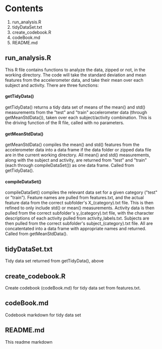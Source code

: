 # Contents
1. run_analysis.R
2. tidyDataSet.txt
2. create_codebook.R
3. codeBook.md
4. README.md

## run_analysis.R
This R file contains functions to analyze the data, zipped or not, in the working directory. The code will take the standard deviation and mean features from the accelerometer data, and take their mean over each subject and activity. There are three functions:

#### getTidyData()

getTidyData() returns a tidy data set of means of the mean() and std() measurements from the "test" and "train" accelerometer data (through getMeanStdData()), taken over each subject/activity combination. This is the driving function of the R file, called with no parameters.

#### getMeanStdData()

getMeanStdData() compiles the mean() and std() features from the accelerometer data into a data frame if the data folder or zipped data file are in the current working directory. All mean() and std() measurements, along with the subject and activity, are returned from "test" and "train" (each through compileDataSet()) as one data frame. Called from getTidyData().

#### compileDataSet()

compileDataSet() compiles the relevant data set for a given category ("test" or "train"). Feature names are pulled from features.txt, and the actual feature data from the correct subfolder's X_(category).txt file. This is then refined to only include std() or mean() measurements. Activity data is then pulled from the correct subfolder's y_(category).txt file, with the character descriptions of each activity pulled from activity_labels.txt. Subjects are then pulled from the correct subfolder's subject_(category).txt file. All are concatentated into a data frame with appropriate names and returned. Called from getMeanStdData().

## tidyDataSet.txt

Tidy data set returned from getTidyData(), above

## create_codebook.R

Create codebook (codeBook.md) for tidy data set from features.txt.

## codeBook.md

Codebook markdown for tidy data set

## README.md

This readme markdown
